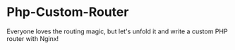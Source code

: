 # Php-Custom-Router
Everyone loves the routing magic, but let's unfold it and write a custom PHP router with Nginx!
